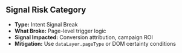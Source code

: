 ## Signal Risk Category

- **Type:** Intent Signal Break
- **What Broke:** Page-level trigger logic
- **Signal Impacted:** Conversion attribution, campaign ROI
- **Mitigation:** Use `dataLayer.pageType` or DOM certainty conditions
